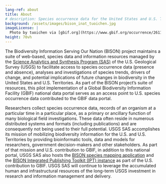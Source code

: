 ```yaml
---
lang-ref: about
title: About
# description: Species occurrence data for the United States and U.S. Territories.
background: /assets/images/bison_inat_tuoichen.jpg
imageLicense: |
  Photo by tuoichen via [gbif.org](https://www.gbif.org/occurrence/2611156916)
height: 70vh
---
```


The Biodiversity Information Serving Our Nation (BISON) project maintains a suite of web-based, species data and information resources managed by the [Science Analytics and Synthesis Program (SAS)](https://www.usgs.gov/core-science-systems/science-analytics-and-synthesis) of the U.S. Geological Survey (USGS) to facilitate access to species occurrence data (presence and absence), analyses and investigations of species trends, drivers of change, and potential implications of future changes in biodiversity in the United States and U.S. Territories. As part of the BISON project’s suite of resources, this pilot implementation of a Global Biodiversity Information Facility (GBIF) national data portal serves as an access point to U.S. species occurrence data contributed to the GBIF data portal.  

Researchers collect species occurrence data, records of an organism at a particular time in a particular place, as a primary or ancillary function of many biological field investigations. These data often reside in numerous distributed systems and formats (including publications) and are consequently not being used to their full potential. USGS SAS accomplishes its mission of mobilizing biodiversity information for the U.S. and U.S. Territories by providing bioinformatic tools, data and models for researchers, government decision-makers and other stakeholders. As part of that mission and U.S. contribution to GBIF, in addition to this national portal, USGS SAS also hosts the [BISON species mapping application](https://bison.usgs.gov/) and the [BISON Integrated Publishing Toolkit (IPT) instance](https://bison.usgs.gov/ipt) as part of the U.S. contribution to GBIF. USGS SAS will continue to leverage the accumulated human and infrastructural resources of the long-term USGS investment in research and information management and delivery. 